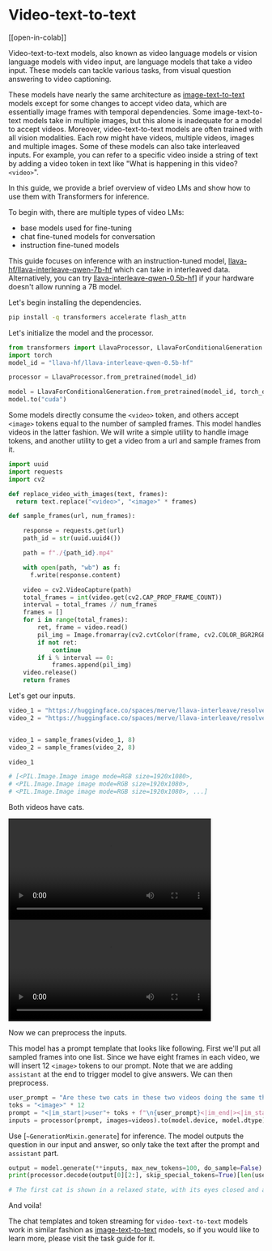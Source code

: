 <!--Copyright 2024 The HuggingFace Team. All rights reserved.

Licensed under the Apache License, Version 2.0 (the "License"); you may not use this file except in compliance with
the License. You may obtain a copy of the License at

http://www.apache.org/licenses/LICENSE-2.0

Unless required by applicable law or agreed to in writing, software distributed under the License is distributed on
an "AS IS" BASIS, WITHOUT WARRANTIES OR CONDITIONS OF ANY KIND, either express or implied. See the License for the
specific language governing permissions and limitations under the License.

⚠️ Note that this file is in Markdown but contain specific syntax for our doc-builder (similar to MDX) that may not be
rendered properly in your Markdown viewer.

-->

# Video-text-to-text

[[open-in-colab]]

Video-text-to-text models, also known as video language models or vision language models with video input, are language models that take a video input. These models can tackle various tasks, from visual question answering to video captioning. 

These models have nearly the same architecture as [image-text-to-text](../image_text_to_text.md) models except for some changes to accept video data, which are essentially image frames with temporal dependencies. Some image-text-to-text models take in multiple images, but this alone is inadequate for a model to accept videos. Moreover, video-text-to-text models are often trained with all vision modalities. Each row might have videos, multiple videos, images and multiple images. Some of these models can also take interleaved inputs. For example, you can refer to a specific video inside a string of text by adding a video token in text like "What is happening in this video? `<video>`". 

In this guide, we provide a brief overview of video LMs and show how to use them with Transformers for inference.

To begin with, there are multiple types of video LMs:
- base models used for fine-tuning
- chat fine-tuned models for conversation
- instruction fine-tuned models

This guide focuses on inference with an instruction-tuned model, [llava-hf/llava-interleave-qwen-7b-hf](https://huggingface.co/llava-hf/llava-interleave-qwen-7b-hf) which can take in interleaved data. Alternatively, you can try [llava-interleave-qwen-0.5b-hf](https://huggingface.co/llava-hf/llava-interleave-qwen-0.5b-hf)] if your hardware doesn't allow running a 7B model.

Let's begin installing the dependencies.

```bash
pip install -q transformers accelerate flash_attn 
```

Let's initialize the model and the processor. 

```python
from transformers import LlavaProcessor, LlavaForConditionalGeneration
import torch
model_id = "llava-hf/llava-interleave-qwen-0.5b-hf"

processor = LlavaProcessor.from_pretrained(model_id)

model = LlavaForConditionalGeneration.from_pretrained(model_id, torch_dtype=torch.float16)
model.to("cuda")
```

Some models directly consume the `<video>` token, and others accept `<image>` tokens equal to the number of sampled frames. This model handles videos in the latter fashion. We will write a simple utility to handle image tokens, and another utility to get a video from a url and sample frames from it. 

```python
import uuid
import requests
import cv2

def replace_video_with_images(text, frames):
  return text.replace("<video>", "<image>" * frames)

def sample_frames(url, num_frames):

    response = requests.get(url)
    path_id = str(uuid.uuid4())

    path = f"./{path_id}.mp4" 

    with open(path, "wb") as f:
      f.write(response.content)

    video = cv2.VideoCapture(path)
    total_frames = int(video.get(cv2.CAP_PROP_FRAME_COUNT))
    interval = total_frames // num_frames
    frames = []
    for i in range(total_frames):
        ret, frame = video.read()
        pil_img = Image.fromarray(cv2.cvtColor(frame, cv2.COLOR_BGR2RGB))
        if not ret:
            continue
        if i % interval == 0:
            frames.append(pil_img)
    video.release()
    return frames
```

Let's get our inputs.

```python
video_1 = "https://huggingface.co/spaces/merve/llava-interleave/resolve/main/cats_1.mp4"
video_2 = "https://huggingface.co/spaces/merve/llava-interleave/resolve/main/cats_2.mp4"


video_1 = sample_frames(video_1, 8)
video_2 = sample_frames(video_2, 8)

video_1

# [<PIL.Image.Image image mode=RGB size=1920x1080>,
# <PIL.Image.Image image mode=RGB size=1920x1080>,
# <PIL.Image.Image image mode=RGB size=1920x1080>, ...]
```

Both videos have cats.

<div class="container">
  <div class="video-container">
    <video width="400" controls>
      <source src="https://huggingface.co/spaces/merve/llava-interleave/resolve/main/cats_1.mp4" type="video/mp4">
    </video>
  </div>

  <div class="video-container">
    <video width="400" controls>
      <source src="https://huggingface.co/spaces/merve/llava-interleave/resolve/main/cats_2.mp4" type="video/mp4">
    </video>
  </div>
</div>

Now we can preprocess the inputs.

This model has a prompt template that looks like following. First we'll put all sampled frames into one list. Since we have eight frames in each video, we will insert 12 `<image>` tokens to our prompt. Note that we are adding `assistant` at the end to trigger model to give answers. We can then preprocess.

```python
user_prompt = "Are these two cats in these two videos doing the same thing?"
toks = "<image>" * 12
prompt = "<|im_start|>user"+ toks + f"\n{user_prompt}<|im_end|><|im_start|>assistant"
inputs = processor(prompt, images=videos).to(model.device, model.dtype)
```


Use [`~GenerationMixin.generate`] for inference. The model outputs the question in our input and answer, so only take the text after the prompt and `assistant` part. 

```python
output = model.generate(**inputs, max_new_tokens=100, do_sample=False)
print(processor.decode(output[0][2:], skip_special_tokens=True)[len(user_prompt)+10:])

# The first cat is shown in a relaxed state, with its eyes closed and a content expression, while the second cat is shown in a more active state, with its mouth open wide, possibly in a yawn or a vocalization.


```

And voila! 

The chat templates and token streaming for `video-text-to-text` models work in similar fashion as [image-text-to-text](../image_text_to_text.md) models, so if you would like to learn more, please visit the task guide for it.